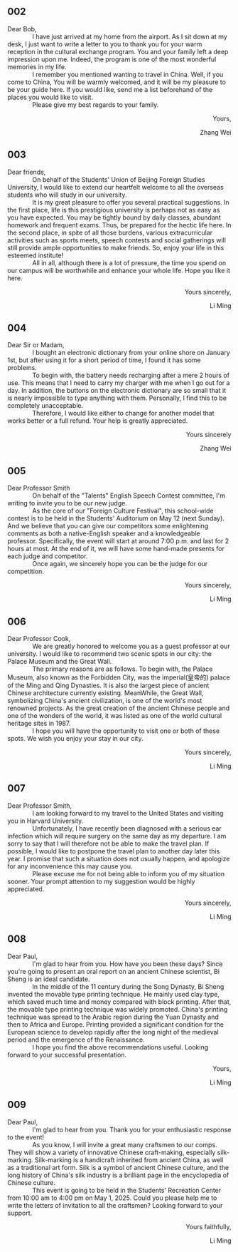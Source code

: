 ## 002

Dear Bob,<br>
&emsp;&emsp;&emsp;&emsp;I have just arrived at my home from the airport. As I sit down at my desk, I just want to write a letter to you to thank you for your warm reception in the cultural exchange program. You and your family left a deep impression upon me. Indeed, the program is one of the most wonderful memories in my life.<br>
&emsp;&emsp;&emsp;&emsp;I remember you mentioned wanting to travel in China. Well, if you come to China, You will be warmly welcomed, and it will be my pleasure to be your guide here. If you would like, send me a list beforehand of the places you would like to visit.<br>
&emsp;&emsp;&emsp;&emsp;Please give my best regards to your family.<br>
<p align="right">Yours,</p>
<p align="right">Zhang Wei</p>

## 003 

Dear friends,<br>
&emsp;&emsp;&emsp;&emsp;On behalf of the Students' Union of Beijing Foreign Studies University, I would like to extend our heartfelt welcome to all the overseas students who will study in our university.<br>
&emsp;&emsp;&emsp;&emsp;It is my great pleasure to offer you several practical suggestions. In the first place, life is this prestigious university is perhaps not as easy as you have expected. You may be tightly bound by daily classes, abundant homework and frequent exams. Thus, be prepared for the hectic life here. In the second place, in spite of all those burdens, various extracurricular activities such as sports meets, speech contests and social gatherings will still provide ample opportunities to make friends. So, enjoy your life in this esteemed institute!<br>
&emsp;&emsp;&emsp;&emsp;All in all, although there is a lot of pressure, the time you spend on our campus will be worthwhile and enhance your whole life. Hope you like it here.<br>
<p align="right">Yours sincerely,</p>
<p align="right">Li Ming</p>
     
## 004

Dear Sir or Madam,<br>
&emsp;&emsp;&emsp;&emsp;I bought an electronic dictionary from your online shore on January 1st, but after using it for a short period of time, I found it has some problems.<br>
&emsp;&emsp;&emsp;&emsp;To begin with, the battery needs recharging after a mere 2 hours of use. This means that I need to carry my charger with me when I go out for a day. In addition, the buttons on the electronic dictionary are so small that it is nearly impossible to type anything with them. Personally, I find this to be completely unacceptable.<br>
&emsp;&emsp;&emsp;&emsp;Therefore, I would like either to change for another model that works better or a full refund. Your help is greatly appreciated.<br>
<p align="right">Yours sincerely</p>
<p align="right">Zhang Wei</p>

## 005 

Dear Professor Smith<br>
&emsp;&emsp;&emsp;&emsp;On behalf of the "Talents" English Speech Contest committee, I'm writing to invite you to be our new judge.<br>
&emsp;&emsp;&emsp;&emsp;As the core of our "Foreign Culture Festival", this school-wide contest is to be held in the Students' Auditorium on May 12 (next Sunday). And we believe that you can give our competitors some enlightening comments as both a native-English speaker and a knowledgeable professor. Specifically, the event will start at around 7:00 p.m. and last for 2 hours at most. At the end of it, we will have some hand-made presents for each judge and competitor.<br>
&emsp;&emsp;&emsp;&emsp;Once again, we sincerely hope you can be the judge for our competition. 
<p align="right">Yours sincerely,</p>
<p align="right">Li Ming</p>

## 006

Dear Professor Cook,<br>
&emsp;&emsp;&emsp;&emsp;We are greatly honored to welcome you as a guest professor at our university. I would like to recommend two scenic spots in our city: the Palace Museum and the Great Wall.<br>
&emsp;&emsp;&emsp;&emsp;The primary reasons are as follows. To begin with, the Palace Museum, also known as the Forbidden City, was the imperial(皇帝的) palace of the Ming and Qing Dynasties. It is also the largest piece of ancient Chinese architecture currently existing. MeanWhile, the Great Wall, symbolizing China's ancient civilization, is one of the world's most renowned projects. As the great creation of the ancient Chinese people and one of the wonders of the world, it was listed as one of the world cultural heritage sites in 1987.<br>
&emsp;&emsp;&emsp;&emsp;I hope you will have the opportunity to visit one or both of these spots. We wish you enjoy your stay in our city.<br>
<p align="right">Yours sincerely,</p>
<p align="right">Li Ming</p>

## 007

Dear Professor Smith,<br>
&emsp;&emsp;&emsp;&emsp;I am looking forward to my travel to the United States and visiting you in Harvard University.<br>
&emsp;&emsp;&emsp;&emsp;Unfortunately, I have recently been diagnosed with a serious ear infection which will require surgery on the same day as my departure. I am sorry to say that I will therefore not be able to make the travel plan. If possible, I would like to postpone the travel plan to another day later this year. I promise that such a situation does not usually happen, and apologize for any inconvenience this may cause you.<br>
&emsp;&emsp;&emsp;&emsp;Please excuse me for not being able to inform you of my situation sooner. Your prompt attention to my suggestion would be highly appreciated.<br>

<p align="right">Yours sincerely,</p>
<p align="right">Li Ming</p>

## 008

Dear Paul,<br>
&emsp;&emsp;&emsp;&emsp;I'm glad to hear from you. How have you been these days? Since you're going to present an oral report on an ancient Chinese scientist, Bi Sheng is an ideal candidate.<br>
&emsp;&emsp;&emsp;&emsp;In the middle of the 11 century during the Song Dynasty, Bi Sheng invented the movable type printing technique. He mainly used clay type, which saved much time and money compared with block printing. After that, the movable type printing technique was widely promoted. China's printing technique was spread to the Arabic region during the Yuan Dynasty and then to Africa and Europe. Printing provided a significant condition for the European science to develop rapidly after the long night of the medieval period and the emergence of the Renaissance.<br>
&emsp;&emsp;&emsp;&emsp;I hope you find the above recommendations useful. Looking forward to your successful presentation.<br>

<p align="right">Yours,</p>
<p align="right">Li Ming</p>

## 009 

Dear Paul,<br>
&emsp;&emsp;&emsp;&emsp;I'm glad to hear from you. Thank you for your enthusiastic response to the event!<br>
&emsp;&emsp;&emsp;&emsp;As you know, I will invite a great many craftsmen to our comps. They will show a variety of innovative Chinese craft-making, especially silk-marking. Silk-marking is a handicraft inherited from ancient China, as well as a traditional art form. Silk is a symbol of ancient Chinese culture, and the long history of China's silk industry is a brilliant page in the encyclopedia of Chinese culture.<br>
&emsp;&emsp;&emsp;&emsp;This event is going to be held in the Students' Recreation Center from 10:00 am to 4:00 pm on May 1, 2025. Could you please help me to write the letters of invitation to all the craftsmen? Looking forward to your support.<br>

<p align="right">Yours faithfully,</p>
<p align="right">Li Ming</p>


